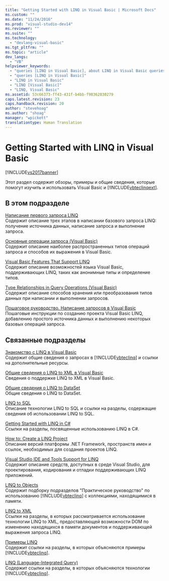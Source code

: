 ```yaml
---
title: "Getting Started with LINQ in Visual Basic | Microsoft Docs"
ms.custom: ""
ms.date: "11/24/2016"
ms.prod: "visual-studio-dev14"
ms.reviewer: ""
ms.suite: ""
ms.technology: 
  - "devlang-visual-basic"
ms.tgt_pltfrm: ""
ms.topic: "article"
dev_langs: 
  - "VB"
helpviewer_keywords: 
  - "queries [LINQ in Visual Basic], about LINQ in Visual Basic queries"
  - "queries [LINQ in Visual Basic]"
  - "LINQ in Visual Basic"
  - "LINQ [Visual Basic]"
  - "LINQ, Visual Basic"
ms.assetid: 53c66373-ff43-431f-b4bb-f98362830279
caps.latest.revision: 23
caps.handback.revision: 20
author: "stevehoag"
ms.author: "shoag"
manager: "wpickett"
translationtype: Human Translation
---
```

# Getting Started with LINQ in Visual Basic
[!INCLUDE[vs2017banner](../../../../csharp/includes/vs2017banner.md)]

Этот раздел содержит обзоры, примеры и общие сведения, которые помогут изучить и использовать Visual Basic и [!INCLUDE[vbteclinqext](../../../../csharp/getting-started/includes/vbteclinqext_md.md)].  
  
## В этом подразделе  
 [Написание первого запроса LINQ](../../../../visual-basic/programming-guide/concepts/linq/writing-your-first-linq-query.md)  
 Содержит описание трех этапов в написании базового запроса LINQ: получение источника данных, написание запроса и выполнение запроса.  
  
 [Основные операции запроса \(Visual Basic\)](../../../../visual-basic/programming-guide/concepts/linq/basic-query-operations.md)  
 Содержит описание наиболее распространенных типов операций запроса и способов их выражения в Visual Basic.  
  
 [Visual Basic Features That Support LINQ](../../../../visual-basic/programming-guide/concepts/linq/features-that-support-linq.md)  
 Содержит описание возможностей языка Visual Basic, поддерживающих LINQ, таких как анонимные типы и определение типов.  
  
 [Type Relationships in Query Operations \(Visual Basic\)](../../../../visual-basic/programming-guide/concepts/linq/type-relationships-in-query-operations.md)  
 Содержит описание способов хранения или преобразования типов данных при написании и выполнении запросов.  
  
 [Пошаговое руководство. Написание запросов в Visual Basic](../../../../visual-basic/programming-guide/concepts/linq/walkthrough-writing-queries.md)  
 Пошаговые инструкции по созданию проекта Visual Basic LINQ, добавлению простого источника данных и выполнению некоторых базовых операций запроса.  
  
## Связанные подразделы  
 [Знакомство с LINQ в Visual Basic](../../../../visual-basic/programming-guide/language-features/linq/introduction-to-linq.md)  
 Содержит общие сведения о запросах в [!INCLUDE[vbteclinq](../../../../csharp/includes/vbteclinq_md.md)] и ссылки на дополнительные ресурсы.  
  
 [Общие сведения о LINQ to XML в Visual Basic](../../../../visual-basic/programming-guide/language-features/xml/overview-of-linq-to-xml.md)  
 Сведения о поддержке LINQ to XML в Visual Basic.  
  
 [Общие сведения о LINQ to DataSet](../Topic/LINQ%20to%20DataSet%20Overview.md)  
 Общие сведения о LINQ to DataSet.  
  
 [LINQ to SQL](../Topic/LINQ%20to%20SQL.md)  
 Описание технологии LINQ to SQL и ссылки на разделы, содержащие сведения об использовании LINQ to SQL.  
  
 [Getting Started with LINQ in C\#](../../../../csharp/programming-guide/concepts/linq/getting-started-with-linq.md)  
 Ссылки на разделы, посвященные использованию LINQ в C\#.  
  
 [How to: Create a LINQ Project](../Topic/How%20to:%20Create%20a%20LINQ%20Project.md)  
 Описание версий платформы .NET Framework, пространств имен и ссылок, необходимых для создания проектов LINQ.  
  
 [Visual Studio IDE and Tools Support for LINQ](../../../../visual-basic/programming-guide/concepts/linq/visual-studio-ide-and-tools-support-for-linq.md)  
 Содержит описание средств, доступных в среде Visual Studio, для проектирования, кодирования и отладки поддерживающих LINQ приложений.  
  
 [LINQ to Objects](../../../../visual-basic/programming-guide/concepts/linq/linq-to-objects.md)  
 Содержит подборку подразделов "Практическое руководство" по использованию [!INCLUDE[vbteclinq](../../../../csharp/includes/vbteclinq_md.md)] с коллекциями, находящимися в памяти.  
  
 [LINQ to XML](../../../../visual-basic/programming-guide/concepts/linq/linq-to-xml.md)  
 Ссылки на разделы, в которых рассматривается использование технологии LINQ to XML, предоставляющей возможности DOM по изменению находящихся в памяти документов и поддерживающей выражения запроса LINQ.  
  
 [Примеры LINQ](../Topic/LINQ%20Samples.md)  
 Содержит ссылки на разделы, в которых объясняются примеры [!INCLUDE[vbteclinq](../../../../csharp/includes/vbteclinq_md.md)].  
  
 [LINQ \(Language\-Integrated Query\)](../Topic/LINQ%20\(Language-Integrated%20Query\).md)  
 Содержит ссылки на разделы, в которых объясняются технологии [!INCLUDE[vbteclinq](../../../../csharp/includes/vbteclinq_md.md)].
